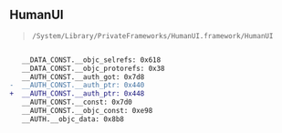 ## HumanUI

> `/System/Library/PrivateFrameworks/HumanUI.framework/HumanUI`

```diff

   __DATA_CONST.__objc_selrefs: 0x618
   __DATA_CONST.__objc_protorefs: 0x38
   __AUTH_CONST.__auth_got: 0x7d8
-  __AUTH_CONST.__auth_ptr: 0x440
+  __AUTH_CONST.__auth_ptr: 0x448
   __AUTH_CONST.__const: 0x7d0
   __AUTH_CONST.__objc_const: 0xe98
   __AUTH.__objc_data: 0x8b8

```
